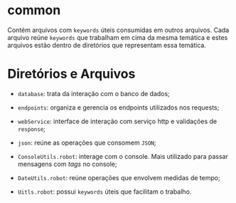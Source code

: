 # common
Contém arquivos com `keywords` úteis consumidas em outros arquivos. Cada arquivo reúne `keywords` que trabalham em cima da mesma temática e estes arquivos estão dentro de diretórios que representam essa temática.

# Diretórios e Arquivos
* `database`: trata da interação com o banco de dados;

* `endpoints`: organiza e gerencia os endpoints utilizados nos requests;

* `webService`: interface de interação com serviço http e validações de `response`;

* `json`: reúne as operações que consomem `JSON`;

* `ConsoleUtils.robot`: interage com o console. Mais utilizado para passar mensagens com *tags* no console;

* `DateUtils.robot`: reúne operações que envolvem medidas de tempo;

* `Uitls.robot`: possui `keywords` úteis que facilitam o trabalho.
